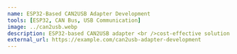```yaml
---
name: ESP32-Based CAN2USB Adapter Development
tools: [ESP32, CAN Bus, USB Communication]
image: ../can2usb.webp
description: ESP32-based CAN2USB adapter <br />cost-effective solution for diagnostics of CAN networks.
external_url: https://example.com/can2usb-adapter-development
---
```

